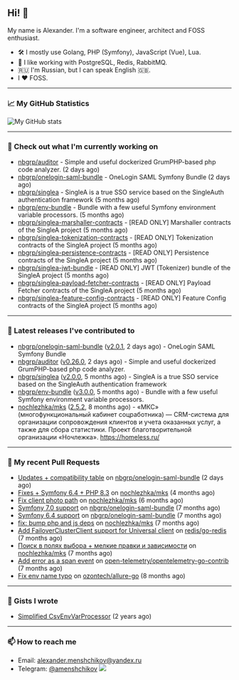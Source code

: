 ## Hi! 👋

My name is Alexander. I'm a software engineer, architect and FOSS enthusiast.

* 🛠 I mostly use Golang, PHP (Symfony), JavaScript (Vue), Lua.
* 🧰 I like working with PostgreSQL, Redis, RabbitMQ.
* 🇷🇺 I'm Russian, but I can speak English 🇬🇧.
* I ♥ FOSS.

---

### 📈 My GitHub Statistics

![My GitHub stats](https://github-readme-stats.vercel.app/api?username=a-menshchikov&theme=calm&hide_title=true&include_all_commits=true&show_icons=true)

[comment]: &lt;> (![Top Langs]&#40;https://github-readme-stats.vercel.app/api/top-langs/?username=a-menshchikov&theme=calm&hide_title=true&layout=compact&count_private=true&include_all_commits=true&langs_count=6&#41;)

---

### 👷 Check out what I'm currently working on

- [nbgrp/auditor](https://github.com/nbgrp/auditor) - Simple and useful dockerized GrumPHP-based php code analyzer. (2 days ago)
- [nbgrp/onelogin-saml-bundle](https://github.com/nbgrp/onelogin-saml-bundle) - OneLogin SAML Symfony Bundle (2 days ago)
- [nbgrp/singlea](https://github.com/nbgrp/singlea) - SingleA is a true SSO service based on the SingleAuth authentication framework (5 months ago)
- [nbgrp/env-bundle](https://github.com/nbgrp/env-bundle) - Bundle with a few useful Symfony environment variable processors. (5 months ago)
- [nbgrp/singlea-marshaller-contracts](https://github.com/nbgrp/singlea-marshaller-contracts) - [READ ONLY] Marshaller contracts of the SingleA project (5 months ago)
- [nbgrp/singlea-tokenization-contracts](https://github.com/nbgrp/singlea-tokenization-contracts) - [READ ONLY] Tokenization contracts of the SingleA project (5 months ago)
- [nbgrp/singlea-persistence-contracts](https://github.com/nbgrp/singlea-persistence-contracts) - [READ ONLY] Persistence contracts of the SingleA project (5 months ago)
- [nbgrp/singlea-jwt-bundle](https://github.com/nbgrp/singlea-jwt-bundle) - [READ ONLY] JWT (Tokenizer) bundle of the SingleA project (5 months ago)
- [nbgrp/singlea-payload-fetcher-contracts](https://github.com/nbgrp/singlea-payload-fetcher-contracts) - [READ ONLY] Payload Fetcher contracts of the SingleA project (5 months ago)
- [nbgrp/singlea-feature-config-contracts](https://github.com/nbgrp/singlea-feature-config-contracts) - [READ ONLY] Feature Config contracts of the SingleA project (5 months ago)

---

### 🔭 Latest releases I've contributed to

- [nbgrp/onelogin-saml-bundle](https://github.com/nbgrp/onelogin-saml-bundle) ([v2.0.1](https://github.com/nbgrp/onelogin-saml-bundle/releases/tag/v2.0.1), 2 days ago) - OneLogin SAML Symfony Bundle
- [nbgrp/auditor](https://github.com/nbgrp/auditor) ([v0.26.0](https://github.com/nbgrp/auditor/releases/tag/v0.26.0), 2 days ago) - Simple and useful dockerized GrumPHP-based php code analyzer.
- [nbgrp/singlea](https://github.com/nbgrp/singlea) ([v2.0.0](https://github.com/nbgrp/singlea/releases/tag/v2.0.0), 5 months ago) - SingleA is a true SSO service based on the SingleAuth authentication framework
- [nbgrp/env-bundle](https://github.com/nbgrp/env-bundle) ([v3.0.0](https://github.com/nbgrp/env-bundle/releases/tag/v3.0.0), 5 months ago) - Bundle with a few useful Symfony environment variable processors.
- [nochlezhka/mks](https://github.com/nochlezhka/mks) ([2.5.2](https://github.com/nochlezhka/mks/releases/tag/2.5.2), 8 months ago) - «МКС» (многофункциональный кабинет соцработника) — CRM-система для организации сопровождения клиентов и учета оказанных услуг, а также для сбора статистики. Проект благотворительной организации «Ночлежка». https://homeless.ru/

---

### 🔨 My recent Pull Requests

- [Updates &#43; compatibility table](https://github.com/nbgrp/onelogin-saml-bundle/pull/57) on [nbgrp/onelogin-saml-bundle](https://github.com/nbgrp/onelogin-saml-bundle) (2 days ago)
- [Fixes &#43; Symfony 6.4 &#43; PHP 8.3](https://github.com/nochlezhka/mks/pull/128) on [nochlezhka/mks](https://github.com/nochlezhka/mks) (4 months ago)
- [Fix client photo path](https://github.com/nochlezhka/mks/pull/124) on [nochlezhka/mks](https://github.com/nochlezhka/mks) (6 months ago)
- [Symfony 7.0 support](https://github.com/nbgrp/onelogin-saml-bundle/pull/46) on [nbgrp/onelogin-saml-bundle](https://github.com/nbgrp/onelogin-saml-bundle) (7 months ago)
- [Symfony 6.4 support](https://github.com/nbgrp/onelogin-saml-bundle/pull/45) on [nbgrp/onelogin-saml-bundle](https://github.com/nbgrp/onelogin-saml-bundle) (7 months ago)
- [fix: bump php and js deps](https://github.com/nochlezhka/mks/pull/123) on [nochlezhka/mks](https://github.com/nochlezhka/mks) (7 months ago)
- [Add FailoverClusterClient support for Universal client](https://github.com/redis/go-redis/pull/2794) on [redis/go-redis](https://github.com/redis/go-redis) (7 months ago)
- [Поиск в полях выбора &#43; мелкие правки и зависимости](https://github.com/nochlezhka/mks/pull/122) on [nochlezhka/mks](https://github.com/nochlezhka/mks) (7 months ago)
- [Add error as a span event](https://github.com/open-telemetry/opentelemetry-go-contrib/pull/4488) on [open-telemetry/opentelemetry-go-contrib](https://github.com/open-telemetry/opentelemetry-go-contrib) (7 months ago)
- [Fix env name typo](https://github.com/ozontech/allure-go/pull/79) on [ozontech/allure-go](https://github.com/ozontech/allure-go) (8 months ago)

---

### 📓 Gists I wrote

- [Simplified CsvEnvVarProcessor](https://gist.github.com/08650c7b76154eb00c18d093e5087f0b) (2 years ago)

---

### 📫 How to reach me

- Email: [alexander.menshchikov@yandex.ru](mailto:alexander.menshchikov@yandex.ru)
- Telegram: [@amenshchikov](https://t.me/amenshchikov)
![](https://hit.yhype.me/github/profile?user_id=2580489)
